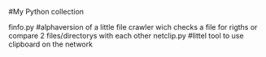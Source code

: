 #My Python collection 

finfo.py #alphaversion of a little file crawler wich checks a file for rigths or compare 2 files/directorys with each other
netclip.py #littel tool to use clipboard on the network
